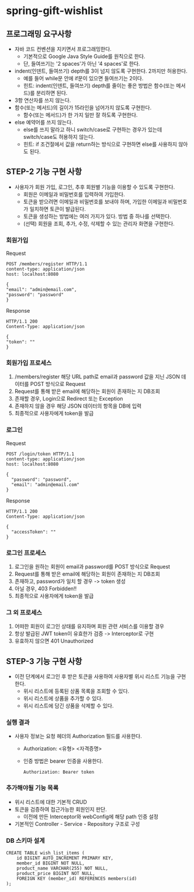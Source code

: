 # spring-gift-wishlist

## 프로그래밍 요구사항
- 자바 코드 컨벤션을 지키면서 프로그래밍한다.
  - 기본적으로 Google Java Style Guide를 원칙으로 한다.
  - 단, 들여쓰기는 '2 spaces'가 아닌 '4 spaces'로 한다.
- indent(인덴트, 들여쓰기) depth를 3이 넘지 않도록 구현한다. 2까지만 허용한다.
  - 예를 들어 while문 안에 if문이 있으면 들여쓰기는 2이다.
  - 힌트: indent(인덴트, 들여쓰기) depth를 줄이는 좋은 방법은 함수(또는 메서드)를 분리하면 된다.
- 3항 연산자를 쓰지 않는다.
- 함수(또는 메서드)의 길이가 15라인을 넘어가지 않도록 구현한다.
  - 함수(또는 메서드)가 한 가지 일만 잘 하도록 구현한다.
- else 예약어를 쓰지 않는다.
  - else를 쓰지 말라고 하니 switch/case로 구현하는 경우가 있는데 switch/case도 허용하지 않는다.
  - 힌트: if 조건절에서 값을 return하는 방식으로 구현하면 else를 사용하지 않아도 된다.


## STEP-2 기능 구현 사항
- 사용자가 회원 가입, 로그인, 추후 회원별 기능을 이용할 수 있도록 구현한다.
  - 회원은 이메일과 비밀번호를 입력하여 가입한다.
  - 토큰을 받으려면 이메일과 비밀번호를 보내야 하며, 가입한 이메일과 비밀번호가 일치하면 토큰이 발급된다.
  - 토큰을 생성하는 방법에는 여러 가지가 있다. 방법 중 하나를 선택한다.
  - (선택) 회원을 조회, 추가, 수정, 삭제할 수 있는 관리자 화면을 구현한다.

### 회원가입
Request
```
POST /members/register HTTP/1.1
content-type: application/json
host: localhost:8080

{
"email": "admin@email.com",
"password": "password"
}
```

Response
```
HTTP/1.1 200
Content-Type: application/json

{
"token": ""
}
```

### 회원가입 프로세스
1. /members/register 해당 URL path로 email과 password 값을 지닌 JSON 데이터를 POST 방식으로 Request
2. Request를 통해 받은 email에 해당하는 회원이 존재하는 지 DB조회
3. 존재할 경우, Login으로 Redirect 또는 Exception 
4. 존재하지 않을 경우 해당 JSON 데이터의 항목을 DB에 입력
5. 최종적으로 사용자에게 token을 발급

### 로그인
Request
```
POST /login/token HTTP/1.1
content-type: application/json
host: localhost:8080

{
  "password": "password",
  "email": "admin@email.com"
}
```
Response
```
HTTP/1.1 200
Content-Type: application/json

{
  "accessToken": ""
}
```

### 로그인 프로세스
1. 로그인을 원하는 회원이 email과 password를 POST 방식으로 Request
2. Request를 통해 받은 email에 해당하는 회원이 존재하는 지 DB조회
3. 존재하고, password가 일치 할 경우 -> token 생성
4. 아닐 경우, 403 Forbidden!!
5. 최종적으로 사용자에게 token을 발급

### 그 외 프로세스
1. 어떠한 회원이 로그인 상태를 유지하며 회원 관련 서비스를 이용할 경우
2. 항상 발급된 JWT token이 유효한가 검증 -> Interceptor로 구현
3. 유효하지 않으면 401 Unauthorized

## STEP-3 기능 구현 사항
- 이전 단계에서 로그인 후 받은 토큰을 사용하여 사용자별 위시 리스트 기능을 구현한다.
  - 위시 리스트에 등록된 상품 목록을 조회할 수 있다.
  - 위시 리스트에 상품을 추가할 수 있다.
  - 위시 리스트에 담긴 상품을 삭제할 수 있다.
### 실행 결과
- 사용자 정보는 요청 헤더의 Authorization 필드를 사용한다.
  - Authorization: <유형> <자격증명>
  - 인증 방법은 bearer 인증을 사용한다.
  
      ```Authorization: Bearer token```

### 추가해야될 기능 목록
- 위시 리스트에 대한 기본적 CRUD
- 토큰을 검증하여 접근가능한 회원인지 판단.
  - 이전에 만든 Interceptor와 webConfig에 해당 path 인증 설정
- 기본적인 Controller - Service - Repository 구조로 구성

### DB 스키마 설계
```
CREATE TABLE wish_list_items (
    id BIGINT AUTO_INCREMENT PRIMARY KEY,
    member_id BIGINT NOT NULL,
    product_name VARCHAR(255) NOT NULL,
    product_price BIGINT NOT NULL,
    FOREIGN KEY (member_id) REFERENCES members(id)
);
```